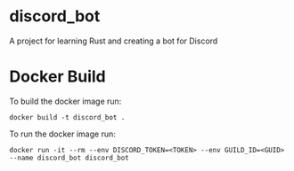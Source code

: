 # discord_bot
A project for learning Rust and creating a bot for Discord



# Docker Build
To build the docker image run:
```
docker build -t discord_bot .
```

To run the docker image run:
```
docker run -it --rm --env DISCORD_TOKEN=<TOKEN> --env GUILD_ID=<GUID> --name discord_bot discord_bot 
```
